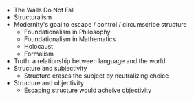 * The Walls Do Not Fall
* Structuralism
* Modernity's goal to escape / control / circumscribe structure
  * Foundationalism in Philosophy
  * Foundationalism in Mathematics
  * Holocaust
  * Formalism
* Truth: a relationship between language and the world 
* Structure and subjectivity
  * Structure erases the subject by neutralizing choice
* Structure and objectivity
  * Escaping structure would acheive objectivity




